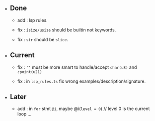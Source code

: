 - ## Done

    - add : lsp rules.

    - fix : `isize/usize` should be builtin not keywords.

    - fix : `str` should be `slice`.

- ## Current

    - fix : `''` must be more smart to handle/accept `char(u8)` and `cpoint(u21)`

    - fix : in `lsp_rules.ts` fix wrong examples/description/signature.

- ## Later

    - add : in `for` stmt `@i`, maybe @i(`level = 0`) // level 0 is the current loop ...
